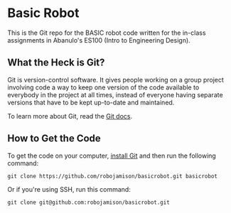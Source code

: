 Basic Robot
===========

This is the Git repo for the BASIC robot code written for the in-class 
assignments in Abanulo's ES100 (Intro to Engineering Design).

What the Heck is Git?
---------------------

Git is version-control software. It gives people working on a group project
involving code a way to keep one version of the code available to 
everybody in the project at all times, instead of everyone having separate
versions that have to be kept up-to-date and maintained.

To learn more about Git, read the [Git docs](http://git-scm.com).

How to Get the Code
-------------------

To get the code on your computer, [install Git](http://git-scm.com/book/en/Getting-Started-Installing-Git)
and then run the following command:

```
git clone https://github.com/robojamison/basicrobot.git basicrobot
```

Or if you're using SSH, run this command:

```
git clone git@github.com:robojamison/basicrobot.git
```